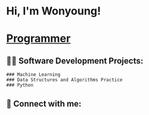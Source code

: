 # Hi, I'm Wonyoung!
# [Programmer](https://github.com/wonyoung-jang)
## 👨‍💻 Software Development Projects:
	### Machine Learning
	### Data Structures and Algorithms Practice
	### Python
## 🤳 Connect with me:
<!--
**wonyoung-jang/wonyoung-jang** is a ✨ _special_ ✨ repository because its `README.md` (this file) appears on your GitHub profile.

Here are some ideas to get you started:

- 🔭 I’m currently working on ...
- 🌱 I’m currently learning ...
- 👯 I’m looking to collaborate on ...
- 🤔 I’m looking for help with ...
- 💬 Ask me about ...
- 📫 How to reach me: ...
- 😄 Pronouns: ...
- ⚡ Fun fact: ...
-->

